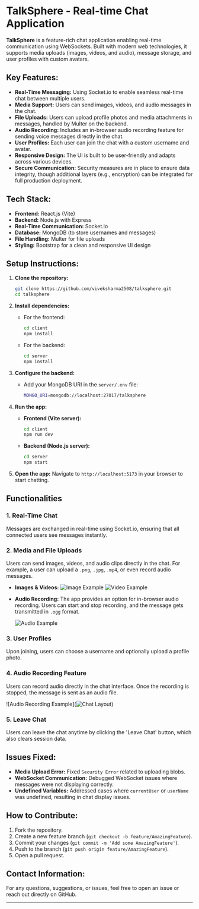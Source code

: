 

# TalkSphere - Real-time Chat Application

**TalkSphere** is a feature-rich chat application enabling real-time communication using WebSockets. Built with modern web technologies, it supports media uploads (images, videos, and audio), message storage, and user profiles with custom avatars.

## Key Features:
- **Real-Time Messaging:** Using Socket.io to enable seamless real-time chat between multiple users.
- **Media Support:** Users can send images, videos, and audio messages in the chat. 
- **File Uploads:** Users can upload profile photos and media attachments in messages, handled by Multer on the backend.
- **Audio Recording:** Includes an in-browser audio recording feature for sending voice messages directly in the chat.
- **User Profiles:** Each user can join the chat with a custom username and avatar.
- **Responsive Design:** The UI is built to be user-friendly and adapts across various devices.
- **Secure Communication:** Security measures are in place to ensure data integrity, though additional layers (e.g., encryption) can be integrated for full production deployment.

## Tech Stack:
- **Frontend:** React.js (Vite)
- **Backend:** Node.js with Express
- **Real-Time Communication:** Socket.io
- **Database:** MongoDB (to store usernames and messages)
- **File Handling:** Multer for file uploads
- **Styling:** Bootstrap for a clean and responsive UI design

## Setup Instructions:

1. **Clone the repository:**
   ```bash
   git clone https://github.com/viveksharma2508/talksphere.git
   cd talksphere
   ```

2. **Install dependencies:**
   - For the frontend:
     ```bash
     cd client
     npm install
     ```
   - For the backend:
     ```bash
     cd server
     npm install
     ```

3. **Configure the backend:**
   - Add your MongoDB URI in the `server/.env` file:
     ```bash
     MONGO_URI=mongodb://localhost:27017/talksphere
     ```

4. **Run the app:**
   - **Frontend (Vite server):**
     ```bash
     cd client
     npm run dev
     ```
   - **Backend (Node.js server):**
     ```bash
     cd server
     npm start
     ```

5. **Open the app:**
   Navigate to `http://localhost:5173` in your browser to start chatting.

## Functionalities

### 1. Real-Time Chat
Messages are exchanged in real-time using Socket.io, ensuring that all connected users see messages instantly.

### 2. Media and File Uploads
Users can send images, videos, and audio clips directly in the chat. For example, a user can upload a `.png`, `.jpg`, `.mp4`, or even record audio messages.

- **Images & Videos:**
  ![Image Example](./ScreenShots/Screenshot%20(172).png)
  ![Video Example](./ScreenShots/Screenshot%20(174).png)

- **Audio Recording:**
  The app provides an option for in-browser audio recording. Users can start and stop recording, and the message gets transmitted in `.ogg` format.
  
  ![Audio Example](./screenshots/audio-example.png)

### 3. User Profiles
Upon joining, users can choose a username and optionally upload a profile photo.


### 4. Audio Recording Feature
Users can record audio directly in the chat interface. Once the recording is stopped, the message is sent as an audio file.
  
![Audio Recording Example](![Chat Layout](./ScreenShots/Screenshot%20(173).png))

### 5. Leave Chat
Users can leave the chat anytime by clicking the 'Leave Chat' button, which also clears session data.

## Issues Fixed:
- **Media Upload Error:** Fixed `Security Error` related to uploading blobs.
- **WebSocket Communication:** Debugged WebSocket issues where messages were not displaying correctly.
- **Undefined Variables:** Addressed cases where `currentUser` or `userName` was undefined, resulting in chat display issues.



## How to Contribute:
1. Fork the repository.
2. Create a new feature branch (`git checkout -b feature/AmazingFeature`).
3. Commit your changes (`git commit -m 'Add some AmazingFeature'`).
4. Push to the branch (`git push origin feature/AmazingFeature`).
5. Open a pull request.

## Contact Information:
For any questions, suggestions, or issues, feel free to open an issue or reach out directly on GitHub.

---

